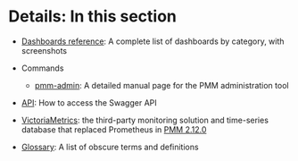 # Details: In this section

- [Dashboards reference](dashboards/index.md): A complete list of dashboards by category, with screenshots

- Commands
    - [pmm-admin](commands/pmm-admin.md): A detailed manual page for the PMM administration tool

- [API](api.md): How to access the Swagger API

- [VictoriaMetrics](victoria-metrics.md): the third-party monitoring solution and time-series database that replaced Prometheus in [PMM 2.12.0](../release-notes/2.12.0.md)

- [Glossary](glossary.md): A list of obscure terms and definitions
